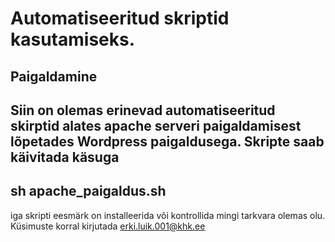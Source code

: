 # Automatiseeritud skriptid kasutamiseks.
## Paigaldamine
Siin on olemas erinevad automatiseeritud skirptid alates apache serveri paigaldamisest lõpetades Wordpress paigaldusega.
Skripte saab käivitada käsuga
---
sh apache_paigaldus.sh
---
iga skripti eesmärk on installeerida või kontrollida mingi tarkvara olemas olu.
Küsimuste korral kirjutada erki.luik.001@khk.ee
